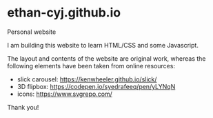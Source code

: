# ethan-cyj.github.io
Personal website

I am building this website to learn HTML/CSS and some Javascript.

The layout and contents of the website are original work, whereas the following elements have been taken from online resources:
- slick carousel: https://kenwheeler.github.io/slick/
- 3D flipbox: https://codepen.io/syedrafeeq/pen/yLYNqN
- icons: https://www.svgrepo.com/

Thank you!
